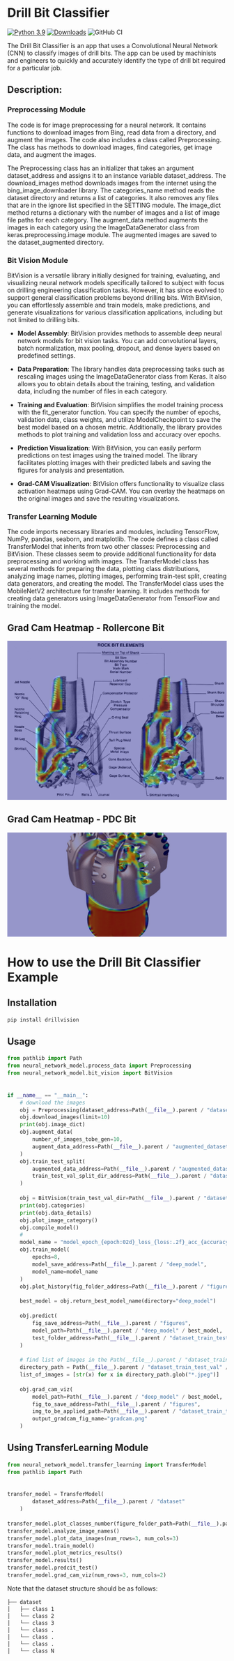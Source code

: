 # Drill Bit Classifier

[![Python 3.9](https://img.shields.io/badge/python-3.9-blue.svg)](https://www.python.org/downloads/release/python-360/)
[![Downloads](https://static.pepy.tech/personalized-badge/drillvision?period=total&units=international_system&left_color=grey&right_color=red&left_text=Downloads)](https://pepy.tech/project/drillvision)
![GitHub CI](https://github.com/Atashnezhad/DrillBitVision/actions/workflows/main.yml/badge.svg)

The Drill Bit Classifier is an app that uses a Convolutional Neural Network (CNN) to 
classify images of drill bits. The app can be used by machinists and engineers to 
quickly and accurately identify the type of drill bit required for a particular job.

## Description:
### Preprocessing Module
The code is for image preprocessing for a neural network. 
It contains functions to download images from Bing, read data from a directory, 
and augment the images. The code also includes a class called Preprocessing. 
The class has methods to download images, find categories, get image data, and 
augment the images.

The Preprocessing class has an initializer that takes an argument dataset_address 
and assigns it to an instance variable dataset_address. The download_images method 
downloads images from the internet using the bing_image_downloader library. 
The categories_name method reads the dataset directory and returns a list of categories. 
It also removes any files that are in the ignore list specified in the SETTING module. 
The image_dict method returns a dictionary with the number of images and a list of image 
file paths for each category. The augment_data method augments the images in each 
category using the ImageDataGenerator class from keras.preprocessing.image module. 
The augmented images are saved to the dataset_augmented directory.

### Bit Vision Module


BitVision is a versatile library initially designed for training, evaluating, and visualizing neural network models specifically tailored to subject with focus on drilling engineering classification tasks. However, it has since evolved to support general classification problems beyond drilling bits. With BitVision, you can effortlessly assemble and train models, make predictions, and generate visualizations for various classification applications, including but not limited to drilling bits.
- **Model Assembly**: BitVision provides methods to assemble deep neural network models for bit vision tasks. You can add convolutional layers, batch normalization, max pooling, dropout, and dense layers based on predefined settings.

- **Data Preparation**: The library handles data preprocessing tasks such as rescaling images using the ImageDataGenerator class from Keras. It also allows you to obtain details about the training, testing, and validation data, including the number of files in each category.

- **Training and Evaluation**: BitVision simplifies the model training process with the fit_generator function. You can specify the number of epochs, validation data, class weights, and utilize ModelCheckpoint to save the best model based on a chosen metric. Additionally, the library provides methods to plot training and validation loss and accuracy over epochs.

- **Prediction Visualization**: With BitVision, you can easily perform predictions on test images using the trained model. The library facilitates plotting images with their predicted labels and saving the figures for analysis and presentation.

- **Grad-CAM Visualization**: BitVision offers functionality to visualize class activation heatmaps using Grad-CAM. You can overlay the heatmaps on the original images and save the resulting visualizations.

### Transfer Learning Module

The code imports necessary libraries and modules, including TensorFlow, NumPy, pandas, seaborn, and matplotlib.
The code defines a class called TransferModel that inherits from two other classes: Preprocessing and BitVision. These classes seem to provide additional functionality for data preprocessing and working with images.
The TransferModel class has several methods for preparing the data, plotting class distributions, analyzing image names, plotting images, performing train-test split, creating data generators, and creating the model.
The TransferModel class uses the MobileNetV2 architecture for transfer learning. It includes methods for creating data generators using ImageDataGenerator from TensorFlow and training the model.


[//]: # (### Process Module)

[//]: # (```mermaid)

[//]: # (flowchart LR)

[//]: # ()
[//]: # (A[Download Data\n Bing module] --> B[1-find category names\n 2-make an image dictionary])

[//]: # (B --> C[Augment data] --> D)

[//]: # (D[Train Test  Val Split] --> E[Populate images into the\ntrain test val folders] --> F[Train the model])

[//]: # (```)


[//]: # (### Bit Vision Module)

[//]: # (```mermaid)

[//]: # (flowchart LR)

[//]: # (A[Categories\nproperty] --> B[Data Details\nproperty])

[//]: # (B --> C[Assemble Model] --> D[Compile Model] --> E[Rescale Images\nTrain and Val] )

[//]: # (--> F[Fit Model] --> G[Save Model])

[//]: # (```)

## Grad Cam Heatmap - Rollercone Bit
![alt text](figures/grad_cam_rc_1.png "Logo Title Text 1")

## Grad Cam Heatmap - PDC Bit
![alt text](figures/grad_cam_pdc_1.png "Logo Title Text 1")


# How to use the Drill Bit Classifier Example
## Installation
```bash
pip install drillvision
```
## Usage
```python
from pathlib import Path
from neural_network_model.process_data import Preprocessing
from neural_network_model.bit_vision import BitVision


if __name__ == "__main__":
    # download the images
    obj = Preprocessing(dataset_address=Path(__file__).parent / "dataset")
    obj.download_images(limit=10)
    print(obj.image_dict)
    obj.augment_data(
        number_of_images_tobe_gen=10,
        augment_data_address=Path(__file__).parent / "augmented_dataset"
    )
    obj.train_test_split(
        augmented_data_address=Path(__file__).parent / "augmented_dataset",
        train_test_val_split_dir_address=Path(__file__).parent / "dataset_train_test_val"
    )

    obj = BitVision(train_test_val_dir=Path(__file__).parent / "dataset_train_test_val")
    print(obj.categories)
    print(obj.data_details)
    obj.plot_image_category()
    obj.compile_model()
    #
    model_name = "model_epoch_{epoch:02d}_loss_{loss:.2f}_acc_{accuracy:.2f}_val_acc_{val_accuracy:.2f}_.h5"
    obj.train_model(
        epochs=8,
        model_save_address=Path(__file__).parent / "deep_model",
        model_name=model_name
    )
    obj.plot_history(fig_folder_address=Path(__file__).parent / "figures")

    best_model = obj.return_best_model_name(directory="deep_model")

    obj.predict(
        fig_save_address=Path(__file__).parent / "figures",
        model_path=Path(__file__).parent / "deep_model" / best_model,
        test_folder_address=Path(__file__).parent / "dataset_train_test_val" / "test"
    )

    # find list of images in the Path(__file__).parent / "dataset_train_test_val" / "test" / "pdc_bit"
    directory_path = Path(__file__).parent / "dataset_train_test_val" / "test" / "pdc_bit"
    list_of_images = [str(x) for x in directory_path.glob("*.jpeg")]

    obj.grad_cam_viz(
        model_path=Path(__file__).parent / "deep_model" / best_model,
        fig_to_save_address=Path(__file__).parent / "figures",
        img_to_be_applied_path=Path(__file__).parent / "dataset_train_test_val" / "test" / "pdc_bit" / list_of_images[0],
        output_gradcam_fig_name="gradcam.png"
    )
```

## Using TransferLearning Module
```python
from neural_network_model.transfer_learning import TransferModel
from pathlib import Path


transfer_model = TransferModel(
        dataset_address=Path(__file__).parent / "dataset"
    )

transfer_model.plot_classes_number(figure_folder_path=Path(__file__).parent / "figures")
transfer_model.analyze_image_names()
transfer_model.plot_data_images(num_rows=3, num_cols=3)
transfer_model.train_model()
transfer_model.plot_metrics_results()
transfer_model.results()
transfer_model.predcit_test()
transfer_model.grad_cam_viz(num_rows=3, num_cols=2)
```

Note that the dataset structure should be as follows:
```
├── dataset
│   ├── class 1
│   └── class 2
│   └── class 3
│   └── class .
│   └── class .
│   └── class .
│   └── class N      
```
